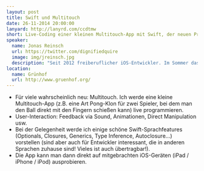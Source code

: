 ```yaml
---
layout: post
title: Swift und Multitouch
date: 26-11-2014 20:00:00
lanyard: http://lanyrd.com/ccdtmw
short: Live-Coding einer kleinen Multitouch-App mit Swift, der neuen Programmiersprache von Apple.
speaker:
  name: Jonas Reinsch
  url: https://twitter.com/dignifiedquire
  image: img/jreinsch.jpg
  description: "Seit 2012 freiberuflicher iOS-Entwickler. Im Sommer das erste Kundenprojekt mit Swift begonnen. Dipl Inf (KIT)."
location:
  name: Grünhof
  url: http://www.gruenhof.org/
---
```


- Für viele wahrscheinlich neu: Multitouch. Ich werde eine kleine Multitouch-App (z.B. eine Art Pong-Klon für zwei Spieler, bei dem man den Ball direkt mit den Fingern schießen kann) live programmieren.
- User-Interaction: Feedback via Sound, Animationen, Direct Manipulation usw.
- Bei der Gelegenheit werde ich einige schöne Swift-Sprachfeatures (Optionals, Closures, Generics, Type Inference, Autoclosure…)  vorstellen (sind aber auch für Entwickler interessant, die in anderen Sprachen zuhause sind! Vieles ist auch übertragbar!).
- Die App kann man dann direkt auf mitgebrachten iOS-Geräten (iPad / iPhone / iPod) ausprobieren.